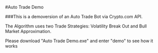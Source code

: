 #Auto Trade Demo

###This is a demoversion of an Auto Trade Bot via Crypto.com API. 

The Algorithm uses two Trade Strategies: 
Volatility Break Out and Bull Market Approximation.

Please download "Auto Trade Demo.exe" and enter "demo" to see how it works
